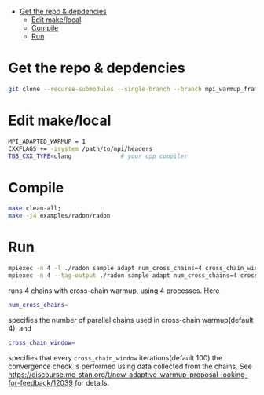 - [Get the repo & depdencies](#org5557ab1)
  - [Edit make/local](#org32e15b8)
  - [Compile](#org5d3f69c)
  - [Run](#orgafcbab4)


<a id="org5557ab1"></a>

# Get the repo & depdencies

```bash
git clone --recurse-submodules --single-branch --branch mpi_warmup_framework git@github.com:stan-dev/cmdstan.git
```


<a id="org32e15b8"></a>

# Edit make/local

```bash
MPI_ADAPTED_WARMUP = 1
CXXFLAGS += -isystem /path/to/mpi/headers
TBB_CXX_TYPE=clang              # your cpp compiler
```


<a id="org5d3f69c"></a>

# Compile

```bash
make clean-all;
make -j4 examples/radon/radon
```


<a id="orgafcbab4"></a>

# Run

```bash
mpiexec -n 4 -l ./radon sample adapt num_cross_chains=4 cross_chain_window=100 data file=radon.data.R # MPICH
mpiexec -n 4 --tag-output ./radon sample adapt num_cross_chains=4 cross_chain_window=100 data file=radon.data.R # OpenMPI
```

runs 4 chains with cross-chain warmup, using 4 processes. Here

```bash
num_cross_chains=
```

specifies the number of parallel chains used in cross-chain warmup(default 4), and

```bash
cross_chain_window=
```

specifies that every `cross_chain_window` iterations(default 100) the convergence check is performed using data collected from the chains. See <https://discourse.mc-stan.org/t/new-adaptive-warmup-proposal-looking-for-feedback/12039> for details.
